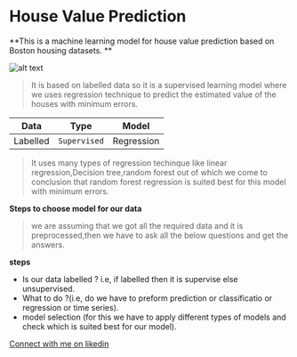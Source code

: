 # House Value Prediction

**This is a machine learning model for house value prediction based on Boston housing datasets. **

![alt text](https://expertsystem.com/wp-content/uploads/2017/03/machine-learning-definition.jpeg "Machine learning")


> It is based on labelled data so it is a supervised learning model where we uses regression technique to predict the estimated value of the houses with minimum errors.

| Data          | Type          | Model         |
|:-------------:|:-------------:|:-------------:|
| Labelled      | `Supervised`  | Regression    |


> It uses many types of regression techinque like linear regression,Decision tree,random forest out of which we come to conclusion that random forest regression is suited best for this model with minimum errors.

**Steps to choose model for our data**

> we are assuming that we got all the required data and it is preprocessed,then  we have to ask all the below questions and get the answers.

**steps**

* Is our data  labelled ? i.e, if labelled then it is supervise else unsupervised.
* What to do ?(i.e, do we have to preform prediction or classificatio or regression or time series).
* model selection (for this we have to apply different types of models and check which is suited best for our model).


[Connect with me on likedin](https://www.linkedin.com/in/nandini-singh-176069175)
